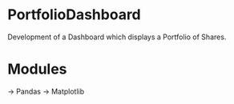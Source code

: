 # PortfolioDashboard

  Development of a Dashboard which displays a Portfolio of Shares.
  
# Modules

  -> Pandas
  -> Matplotlib
